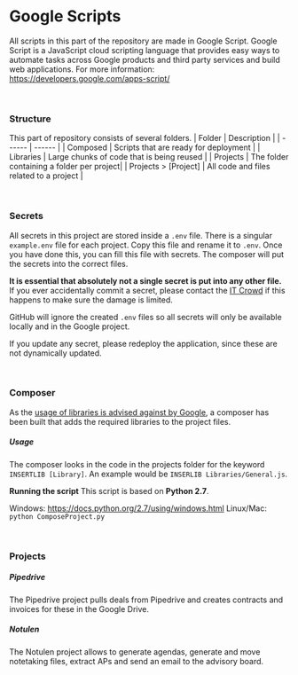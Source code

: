 # Google Scripts
All scripts in this part of the repository are made in Google Script. Google Script is a JavaScript cloud scripting language that provides easy ways to automate tasks across Google products and third party services and build web applications. For more information: https://developers.google.com/apps-script/

<br/>

### Structure
This part of repository consists of several folders.
| Folder | Description |
| ------ | ------ |
| Composed | Scripts that are ready for deployment |
| Libraries | Large chunks of code that is being reused |
| Projects | The folder containing a folder per project|
| Projects > [Project] | All code and files related to a project |

<br/>

### Secrets
All secrets in this project are stored inside a `.env` file. There is a singular `example.env` file for each project. Copy this file and rename it to `.env`. Once you have done this, you can fill this file with secrets. The composer will put the secrets into the correct files.

<b>It is essential that absolutely not a single secret is put into any other file.</b> If you ever accidentally commit a secret, please contact the [IT Crowd](mailto:itcrowd@svsticky.nl) if this happens to make sure the damage is limited.

GitHub will ignore the created `.env` files so all secrets will only be available locally and in the Google project.

If you update any secret, please redeploy the application, since these are not dynamically updated.

<br/>

### Composer
As the [usage of libraries is advised against by Google](https://developers.google.com/apps-script/guides/libraries), a composer has been built that adds the required libraries to the project files.

##### Usage
The composer looks in the code in the projects folder for the keyword ```INSERTLIB [Library]```. An example would be ```INSERLIB Libraries/General.js```.

**Running the script**
This script is based on **Python 2.7**.

Windows: https://docs.python.org/2.7/using/windows.html
Linux/Mac: ```python ComposeProject.py```

<br/>

### Projects
##### Pipedrive
The Pipedrive project pulls deals from Pipedrive and creates contracts and invoices for these in the Google Drive.

##### Notulen
The Notulen project allows to generate agendas, generate and move notetaking files, extract APs and send an email to the advisory board.
